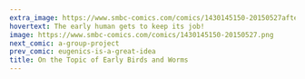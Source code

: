 ```yaml
---
extra_image: https://www.smbc-comics.com/comics/1430145150-20150527after.png
hovertext: The early human gets to keep its job!
image: https://www.smbc-comics.com/comics/1430145150-20150527.png
next_comic: a-group-project
prev_comic: eugenics-is-a-great-idea
title: On the Topic of Early Birds and Worms
---
```


